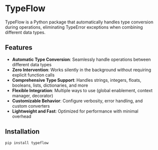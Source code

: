 # TypeFlow

TypeFlow is a Python package that automatically handles type conversion during operations, eliminating TypeError exceptions when combining different data types.

## Features

- **Automatic Type Conversion**: Seamlessly handle operations between different data types
- **Zero Intervention**: Works silently in the background without requiring explicit function calls
- **Comprehensive Type Support**: Handles strings, integers, floats, booleans, lists, dictionaries, and more
- **Flexible Integration**: Multiple ways to use (global enablement, context manager, decorator)
- **Customizable Behavior**: Configure verbosity, error handling, and custom converters
- **Lightweight and Fast**: Optimized for performance with minimal overhead

## Installation

```bash
pip install typeflow